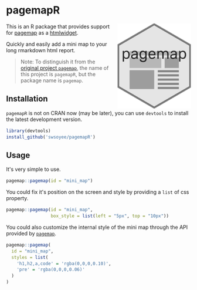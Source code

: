 # pagemapR

<img src="./inst/img/pagemap.png" width="200" align="right" style="max-width: 50%;margin-left:20px;">

This is an R package that provides support for [pagemap](https://larsjung.de/pagemap/) as a [htmlwidget](http://htmlwidgets.org/).

Quickly and easily add a mini map to your long rmarkdown html report.

> Note: To distinguish it from the [original project `pagemap`](https://larsjung.de/pagemap/), the name of this project is `pagemapR`, but the package name is `pagemap`.

## Installation

`pagemapR` is not on CRAN now (may be later), you can use `devtools` to install the latest development version.

```r
library(devtools)
install_github('swsoyee/pagemapR')
```

## Usage

It's very simple to use.

```r
pagemap::pagemap(id = "mini_map")
```

You could fix it's position on the screen and style by providing a `list` of css property.

```r
pagemap::pagemap(id = "mini_map",
                 box_style = list(left = "5px", top = "10px"))
```

You could also customize the internal style of the mini map through the API provided by [`pagemap`](https://larsjung.de/pagemap/).

```r
pagemap::pagemap(
  id = "mini_map",
  styles = list(
    'h1,h2,a,code' = 'rgba(0,0,0,0.10)',
    'pre' = 'rgba(0,0,0,0.06)'
  )
)
```
